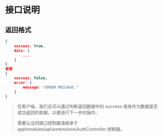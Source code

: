 接口说明
=======

## 返回格式
```json
{
    success: true,
    data: {
        ...
    }
}
或者
{
    success: false,
    error: {
        message: "ERROR MESSAGE."
    }
}
```

>
> 在客户端，我们总可以通过判断返回数据中的 success 值来作为数据是否成功返回的依据。以便进行下一步的操作。
>
> 需要认证的接口控制器请继承于 app\modules\api\extensions\AuthController 控制器。